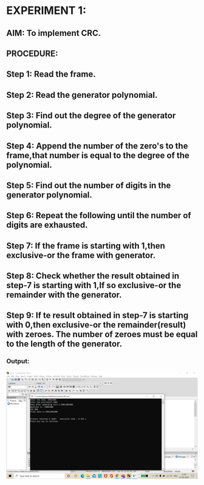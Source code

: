 # EXPERIMENT 1:

## AIM: To implement CRC.

## PROCEDURE:

## Step 1: Read the frame.
## Step 2: Read the generator polynomial.
## Step 3: Find out the degree of the generator polynomial.
## Step 4: Append the number of the zero's to the frame,that number is equal to the degree of the polynomial.
## Step 5: Find out the number of digits in the generator polynomial.
## Step 6: Repeat the following until the number of digits are exhausted.
## Step 7: If the frame is starting with 1,then exclusive-or the frame with generator.
## Step 8: Check whether the result obtained in step-7 is starting with 1,If so exclusive-or the remainder with the generator.
## Step 9: If te result obtained in step-7 is starting with 0,then exclusive-or the remainder(result) with zeroes. The number of zeroes               must be equal to the length of the generator.

### Output:
![output](CRC_Output.png)
